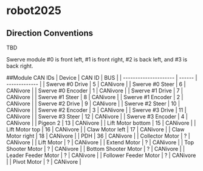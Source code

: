 # robot2025

## Direction Conventions
TBD

Swerve module #0 is front left, #1 is front right, #2 is back left, and #3 is back right.

##Module CAN IDs
| Device                | CAN ID |      BUS      |
| --------------------- | ------ | ------------- |
| Swerve #0 Drive       |   5    |   CANivore    |
| Swerve #0 Steer       |   6    |   CANivore    |
| Swerve #0 Encoder     |   1    |   CANivore    |
| Swerve #1 Drive       |   7    |   CANivore    |
| Swerve #1 Steer       |   8    |   CANivore    |
| Swerve #1 Encoder     |   2    |   CANivore    |
| Swerve #2 Drive       |   9    |   CANivore    |
| Swerve #2 Steer       |  10    |   CANivore    |
| Swerve #2 Encoder     |   3    |   CANivore    |
| Swerve #3 Drive       |  11    |   CANivore    |
| Swerve #3 Steer       |  12    |   CANivore    |
| Swerve #3 Encoder     |   4    |   CANivore    |
| Pigeon 2              |  13    |   CANivore    |
| Lift Motor bottom     |  15    |   CANivore    |
| Lift Motor top        |  16    |   CANivore    |
| Claw Motor left       |  17    |   CANivore    |
| Claw Motor right      |  18    |   CANivore    |
| PDH                   |  36    |   CANivore    |
| Collector Motor       |   ?    | CANivore |
| Lift Motor            |   ?    | CANivore |
| Extend Motor          |   ?    | CANivore |
| Top Shooter Motor     |   ?    | CANivore |
| Bottom Shooter Motor  |   ?    | CANivore |
| Leader Feeder Motor   |   ?    | CANivore |
| Follower Feeder Motor |   ?    | CANivore |
| Pivot Motor           |   ?    | CANivore |
